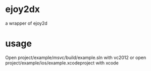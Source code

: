 # ejoy2dx
a wrapper of ejoy2d

# usage
Open project/example/msvc/build/example.sln with vc2012 or open project/example/ios/example.xcodeproject with xcode
